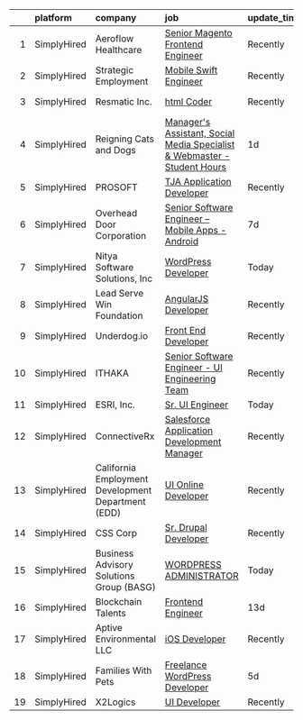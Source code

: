 

|    | platform    | company                                            | job                                                                                                                                                                             | update_time   | location       |
|---:|:------------|:---------------------------------------------------|:--------------------------------------------------------------------------------------------------------------------------------------------------------------------------------|:--------------|:---------------|
|  1 | SimplyHired | Aeroflow Healthcare                                | [Senior Magento Frontend Engineer](https://www.simplyhired.com/job/uJJWsbsJ-A2J-2KXvsX-Cha73KyKnl-V2EEKSox5OzuSBWCVaz1N-A?q=ui+engineer)                                        | Recently      | Asheville, NC  |
|  2 | SimplyHired | Strategic Employment                               | [Mobile Swift Engineer](https://www.simplyhired.com/job/HvFKFUPBQks4TvdZXzAUvjF0nI8KVBS8256b_IgO654UlAA08Jjlvg?q=ui+engineer)                                                   | Recently      | San Ramon, CA  |
|  3 | SimplyHired | Resmatic Inc.                                      | [html Coder](https://www.simplyhired.com/job/1horKlaY2nUszWNGAznbOjFUNCJBjStFQ1YxHY1ditLaUqJVnHJ9Ig?q=ui+engineer)                                                              | Recently      | Sebastopol, CA |
|  4 | SimplyHired | Reigning Cats and Dogs                             | [Manager's Assistant, Social Media Specialist & Webmaster -Student Hours](https://www.simplyhired.com/job/JLI1Ccl22jcsNe1RuRSxh2jX-fMAhO8ZJNYZ_TopAq68jjRm_x3gDg?q=ui+engineer) | 1d            | Hillsdale, NJ  |
|  5 | SimplyHired | PROSOFT                                            | [TJA Application Developer](https://www.simplyhired.com/job/tfI3CBA_fLanfSQngAXS1qjPy3Foc-Tv0JDV7LTJsccA-v9Ae5uZew?q=ui+engineer)                                               | Recently      | Norfolk, VA    |
|  6 | SimplyHired | Overhead Door Corporation                          | [Senior Software Engineer – Mobile Apps - Android](https://www.simplyhired.com/job/XbOJudEcgHvBaFY3qIm7Cqc7zoVVtEUq-W0vjhLUkYkC1253lXhU3w?q=ui+engineer)                        | 7d            | Dallas, TX     |
|  7 | SimplyHired | Nitya Software Solutions, Inc                      | [WordPress Developer](https://www.simplyhired.com/job/J3fY7b-Rh9MdYeFLlyOi4QaS958tgHPX6xSzXNOvRwq4KDg5JLYfig?q=ui+engineer)                                                     | Today         | Remote         |
|  8 | SimplyHired | Lead Serve Win Foundation                          | [AngularJS Developer](https://www.simplyhired.com/job/fol_MaVS9D_N6pV1sYfIhNb8Af2daoNUkqLdUoJTX2zXnWE0ImOMoA?q=ui+engineer)                                                     | Recently      | Remote         |
|  9 | SimplyHired | Underdog.io                                        | [Front End Developer](https://www.simplyhired.com/job/bKHSv5Crya-PQseHciDP5wVap6EGVW40KqRY_ikjYgsi6Xi8F_XGmw?q=ui+engineer)                                                     | Recently      | Remote         |
| 10 | SimplyHired | ITHAKA                                             | [Senior Software Engineer - UI Engineering Team](https://www.simplyhired.com/job/inYM2CSoj-lWM7-IxN1lfdFmAO-6A7F1ZZLGliDsbAbXRk4DlvHNcw?q=ui+engineer)                          | Recently      | Ann Arbor, MI  |
| 11 | SimplyHired | ESRI, Inc.                                         | [Sr. UI Engineer](https://www.simplyhired.com/job/z04EoK3efrMq-1Y208nzd1RHd1pLugIEfbilxz4sb1-loT3570tJ7Q?q=ui+engineer)                                                         | Today         | Remote         |
| 12 | SimplyHired | ConnectiveRx                                       | [Salesforce Application Development Manager](https://www.simplyhired.com/job/e-p5RI8TdzlYE5ULqD7mdZyffuXUU_8QH4WkufNYtlZTigU8iWolhA?q=ui+engineer)                              | Recently      | Pittsburgh, PA |
| 13 | SimplyHired | California Employment Development Department (EDD) | [UI Online Developer](https://www.simplyhired.com/job/RBIsi19nqbpX57fihhUKamkOkIeEqwirqm3LrzMVYFb7ZpiIqT-zyA?q=ui+engineer)                                                     | Recently      | Sacramento, CA |
| 14 | SimplyHired | CSS Corp                                           | [Sr. Drupal Developer](https://www.simplyhired.com/job/3Sg_glqkkorpn454Vu76H4PvxqHl8__TGsj2lR5uJis10lHfnqboMA?q=ui+engineer)                                                    | Recently      | Newark, NJ     |
| 15 | SimplyHired | Business Advisory Solutions Group (BASG)           | [WORDPRESS ADMINISTRATOR](https://www.simplyhired.com/job/QiP2AqpWhj87fidmcGaqH2Kvi7TevL2GTZ3CA8VdlWXJu8c6R-Iowg?q=ui+engineer)                                                 | Today         | Remote         |
| 16 | SimplyHired | Blockchain Talents                                 | [Frontend Engineer](https://www.simplyhired.com/job/nSVsHCvWsm3_pt5kzR-egLVZEH-yooTu1krRa-KA8yU3BGVLiAF1Lw?q=ui+engineer)                                                       | 13d           | Remote         |
| 17 | SimplyHired | Aptive Environmental LLC                           | [iOS Developer](https://www.simplyhired.com/job/laAy_f9IVNrAinhl7J8fVDJMr0dUMjcJb2MFU4_QIIFmuo8jp780RA?q=ui+engineer)                                                           | Recently      | Provo, UT      |
| 18 | SimplyHired | Families With Pets                                 | [Freelance WordPress Developer](https://www.simplyhired.com/job/XEgt6Tr3Nix7uI67D2p0SROLalMGjbFGcZqgE4h78UHOeSjbPokeHg?q=ui+engineer)                                           | 5d            | Remote         |
| 19 | SimplyHired | X2Logics                                           | [UI Developer](https://www.simplyhired.com/job/ak1hIs3JLzQLm7-crXnWvIInJD6L3fqPCsYHRYKlZwSAsaWLhtFx9w?q=ui+engineer)                                                            | Recently      | Remote         |